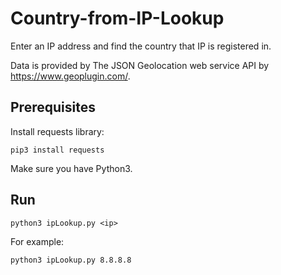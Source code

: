 # Country-from-IP-Lookup
Enter an IP address and find the country that IP is registered in.

Data is provided by The JSON Geolocation web service API by https://www.geoplugin.com/.

## Prerequisites

Install requests library:

    pip3 install requests
    
Make sure you have Python3.

## Run

    python3 ipLookup.py <ip>

For example:

    python3 ipLookup.py 8.8.8.8
